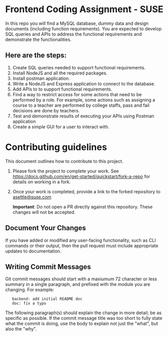 # Frontend Coding Assignment - SUSE

In this repo you will find a MySQL database, dummy data and design documents (including
function requirements). You are expected to develop SQL queries and APIs to address the
functional requirements and demonstrate the functionalities.

## Here are the steps:

1. Create SQL queries needed to support functional requirements.
2. Install NodeJS and all the required packages.
3. Install postman application.
4. Write a NodeJS and Express application to connect to the database.
5. Add APIs to to support functional requirements.
6. Find a way to restrict access for some actions that need to be performed by a role. For example, some
   actions such as assigning a course to a teacher are performed by college staffs, pass and fail decisions
   are done by teachers.
7. Test and demonstrate results of executing your APIs using Postman application
8. Create a simple GUI for a user to interact with.

# Contributing guidelines

This document outlines how to contribute to this project.

1. Please fork the project to complete your work. See https://docs.github.com/en/get-started/quickstart/fork-a-repo
   for details on working in a fork.
2. Once your work is completed, provide a link to the forked repository to
   asettle@suse.com

   **Important**: Do not open a PR directly against this repository. These
                  changes will not be accepted.

## Document Your Changes

If you have added or modified any user-facing functionality, such as CLI
commands or their output, then the pull request must include appropriate
updates to documentation.

## Writing Commit Messages

Git commit messages should start with a maxiumum 72 character or less
summary in a single paragraph, and prefixed with the module you are
changing. For example:

```
   backend: add initial README doc
   doc: fix a typo
```

The following paragraph(s) should explain the change in more detail; be
as specific as possible. If the commit message title was too short to
fully state what the commit is doing, use the body to explain not just the
"what", but also the "why".
